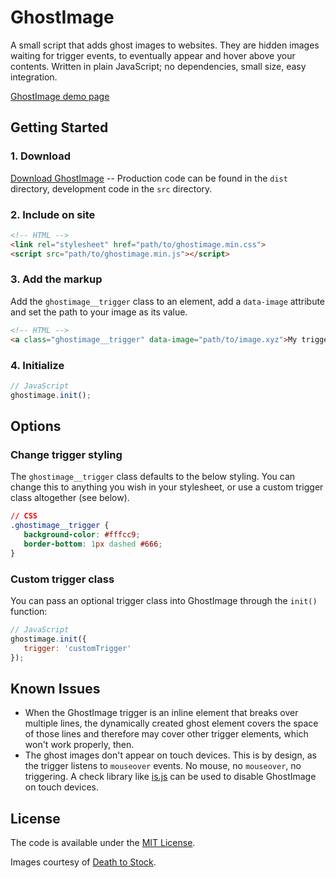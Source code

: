 # GhostImage

A small script that adds ghost images to websites. They are hidden images waiting for trigger events, to eventually appear and hover above your contents. Written in plain JavaScript; no dependencies, small size, easy integration.

[GhostImage demo page](https://operat.github.io/ghostimage/)

## Getting Started

### 1. Download

[Download GhostImage](https://github.com/operat/ghostimage/archive/master.zip) -- Production code can be found in the `dist` directory, development code in the `src` directory.

### 2. Include on site

```html
<!-- HTML -->
<link rel="stylesheet" href="path/to/ghostimage.min.css">
<script src="path/to/ghostimage.min.js"></script>

```

### 3. Add the markup

Add the `ghostimage__trigger` class to an element, add a `data-image` attribute and set the path to your image as its value.

```html
<!-- HTML -->
<a class="ghostimage__trigger" data-image="path/to/image.xyz">My trigger</a>
```

### 4. Initialize

```javascript
// JavaScript
ghostimage.init();
```

## Options

### Change trigger styling

The `ghostimage__trigger` class defaults to the below styling. You can change this to anything you wish in your stylesheet, or use a custom trigger class altogether (see below).

```css
// CSS
.ghostimage__trigger {
   background-color: #fffcc9;
   border-bottom: 1px dashed #666;
}
```

### Custom trigger class

You can pass an optional trigger class into GhostImage through the `init()` function:

```javascript
// JavaScript
ghostimage.init({
   trigger: 'customTrigger'
});
```

## Known Issues

- When the GhostImage trigger is an inline element that breaks over multiple lines, the dynamically created ghost element covers the space of those lines and therefore may cover other trigger elements, which won't work properly, then.
- The ghost images don't appear on touch devices. This is by design, as the trigger listens to `mouseover` events. No mouse, no `mouseover`, no triggering. A check library like [is.js](http://is.js.org/) can be used to disable GhostImage on touch devices.

## License

The code is available under the [MIT License](LICENSE.md).

Images courtesy of [Death to Stock](https://deathtothestockphoto.com/).
